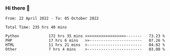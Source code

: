 ### Hi there 👋

<!--START_SECTION:waka-->

```text
From: 22 April 2022 - To: 05 October 2022

Total Time: 235 hrs 40 mins

Python             172 hrs 35 mins >>>>>>>>>>>>>>>>>>-------   73.23 %
PHP                17 hrs 6 mins   >>-----------------------   07.26 %
HTML               11 hrs 21 mins  >------------------------   04.82 %
Other              7 hrs 4 mins    >------------------------   03.00 %
```

<!--END_SECTION:waka-->

<!--
**umarfarouk98/umarfarouk98** is a ✨ _special_ ✨ repository because its `README.md` (this file) appears on your GitHub profile.

Here are some ideas to get you started:

- 🔭 I’m currently working on ...
- 🌱 I’m currently learning ...
- 👯 I’m looking to collaborate on ...
- 🤔 I’m looking for help with ...
- 💬 Ask me about ...
- 📫 How to reach me: ...
- 😄 Pronouns: ...
- ⚡ Fun fact: ...
-->
